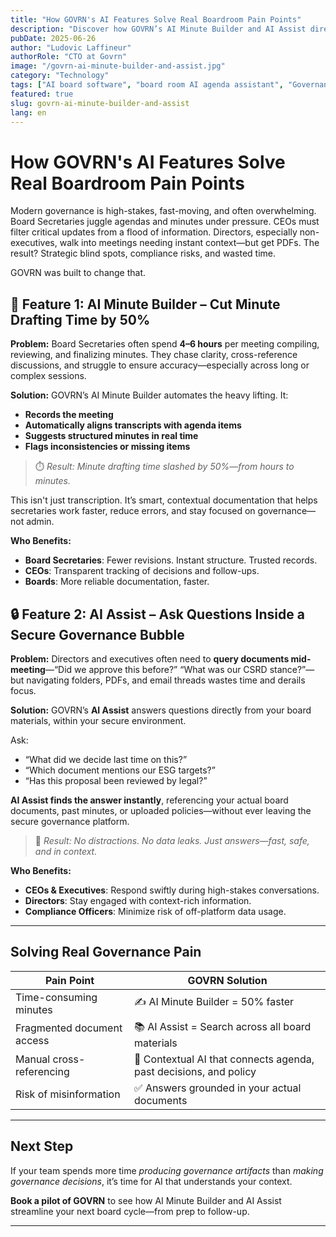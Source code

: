 ```yaml
---
title: "How GOVRN's AI Features Solve Real Boardroom Pain Points"
description: "Discover how GOVRN’s AI Minute Builder and AI Assist directly tackle time and information pain points for board members, secretaries, and executives."
pubDate: 2025-06-26
author: "Ludovic Laffineur"
authorRole: "CTO at Govrn"
image: "/govrn-ai-minute-builder-and-assist.jpg"
category: "Technology"
tags: ["AI board software", "board room AI agenda assistant", "Governance", "Productivity"]
featured: true
slug: govrn-ai-minute-builder-and-assist
lang: en
---
```


# How GOVRN's AI Features Solve Real Boardroom Pain Points

Modern governance is high-stakes, fast-moving, and often overwhelming. Board Secretaries juggle agendas and minutes under pressure. CEOs must filter critical updates from a flood of information. Directors, especially non-executives, walk into meetings needing instant context—but get PDFs. The result? Strategic blind spots, compliance risks, and wasted time.

GOVRN was built to change that.

## 🎯 Feature 1: AI Minute Builder – Cut Minute Drafting Time by 50%

**Problem:** Board Secretaries often spend **4–6 hours** per meeting compiling, reviewing, and finalizing minutes. They chase clarity, cross-reference discussions, and struggle to ensure accuracy—especially across long or complex sessions.

**Solution:** GOVRN’s AI Minute Builder automates the heavy lifting. It:

- **Records the meeting**
- **Automatically aligns transcripts with agenda items**
- **Suggests structured minutes in real time**
- **Flags inconsistencies or missing items**

> ⏱️ *Result: Minute drafting time slashed by 50%—from hours to minutes.*

This isn't just transcription. It’s smart, contextual documentation that helps secretaries work faster, reduce errors, and stay focused on governance—not admin.

**Who Benefits:**

- **Board Secretaries**: Fewer revisions. Instant structure. Trusted records.
- **CEOs**: Transparent tracking of decisions and follow-ups.
- **Boards**: More reliable documentation, faster.

## 🔒 Feature 2: AI Assist – Ask Questions Inside a Secure Governance Bubble

**Problem:** Directors and executives often need to **query documents mid-meeting**—“Did we approve this before?” “What was our CSRD stance?”—but navigating folders, PDFs, and email threads wastes time and derails focus.

**Solution:** GOVRN’s **AI Assist** answers questions directly from your board materials, within your secure environment.

Ask:

- “What did we decide last time on this?”
- “Which document mentions our ESG targets?”
- “Has this proposal been reviewed by legal?”

**AI Assist finds the answer instantly**, referencing your actual board documents, past minutes, or uploaded policies—without ever leaving the secure governance platform.

> 🔐 *Result: No distractions. No data leaks. Just answers—fast, safe, and in context.*

**Who Benefits:**

- **CEOs & Executives**: Respond swiftly during high-stakes conversations.
- **Directors**: Stay engaged with context-rich information.
- **Compliance Officers**: Minimize risk of off-platform data usage.

---

## Solving Real Governance Pain

| Pain Point | GOVRN Solution |
|------------|----------------|
| Time-consuming minutes | ✍️ AI Minute Builder = 50% faster |
| Fragmented document access | 📚 AI Assist = Search across all board materials |
| Manual cross-referencing | 🧠 Contextual AI that connects agenda, past decisions, and policy |
| Risk of misinformation | ✅ Answers grounded in your actual documents |

---

## Next Step

If your team spends more time *producing governance artifacts* than *making governance decisions*, it’s time for AI that understands your context.

**Book a pilot of GOVRN** to see how AI Minute Builder and AI Assist streamline your next board cycle—from prep to follow-up.

---
